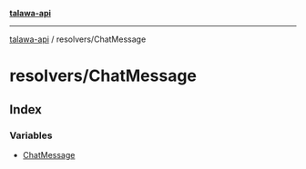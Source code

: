 [**talawa-api**](../../README.md)

***

[talawa-api](../../modules.md) / resolvers/ChatMessage

# resolvers/ChatMessage

## Index

### Variables

- [ChatMessage](variables/ChatMessage.md)
